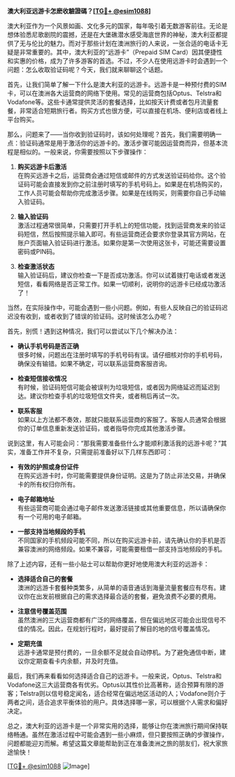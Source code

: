 **澳大利亚远游卡怎麽收驗證碼？[[TG💪+ @esim1088](https://t.me/s/esim1088)]**

澳大利亚作为一个风景如画、文化多元的国家，每年吸引着无数游客前往。无论是想体验悉尼歌剧院的震撼，还是在大堡礁潜水感受海底世界的神秘，澳大利亚都提供了无与伦比的魅力。而对于那些计划在澳洲旅行的人来说，一张合适的电话卡无疑是非常重要的。其中，澳大利亚的“远游卡”（Prepaid SIM Card）因其便捷性和实惠的价格，成为了许多游客的首选。不过，不少人在使用远游卡时会遇到一个问题：怎么收取验证码呢？今天，我们就来聊聊这个话题。

首先，让我们简单了解一下什么是澳大利亚的远游卡。远游卡是一种预付费的SIM卡，可以在澳洲各大运营商的网络下使用。常见的运营商包括Optus、Telstra和Vodafone等。这些卡通常提供灵活的套餐选择，比如按天计费或者包月流量套餐，非常适合短期旅行者。购买方式也很方便，可以直接在机场、便利店或者线上平台购买。

那么，问题来了——当你收到验证码时，该如何处理呢？首先，我们需要明确一点：验证码通常是用于激活你的远游卡的。激活步骤可能因运营商而异，但基本流程是相似的。一般来说，你需要按照以下步骤操作：

1. **购买远游卡后激活**  
   在购买远游卡之后，运营商会通过短信或邮件的方式发送验证码给你。这个验证码可能会直接发到你之前注册时填写的手机号码上。如果是在机场购买的，工作人员可能会帮助你完成激活步骤。如果是在线购买，则需要你自己手动输入验证码。

2. **输入验证码**  
   激活过程通常很简单，只需要打开手机上的短信功能，找到运营商发来的验证码短信，然后按照提示输入即可。有些运营商还会要求你登录其官方网站，在账户页面输入验证码进行激活。如果你是第一次使用这张卡，可能还需要设置密码或PIN码。

3. **检查激活状态**  
   输入验证码后，建议你检查一下是否成功激活。你可以试着拨打电话或者发送短信，看看网络是否正常工作。如果一切顺利，说明你的远游卡已经成功激活了！

当然，在实际操作中，可能会遇到一些小问题。例如，有些人反映自己的验证码迟迟没有收到，或者收到了错误的验证码。这时候该怎么办呢？

首先，别慌！遇到这种情况，我们可以尝试以下几个解决办法：

- **确认手机号码是否正确**  
  很多时候，问题出在注册时填写的手机号码有误。请仔细核对你的手机号码，确保没有输错。如果不确定，可以联系运营商客服咨询。

- **检查短信接收情况**  
  有时候，验证码短信可能会被误判为垃圾短信，或者因为网络延迟而延迟到达。建议你检查手机的垃圾短信文件夹，或者稍后再试一次。

- **联系客服**  
  如果以上方法都不奏效，那就只能联系运营商的客服了。客服人员通常会根据你的订单信息重新发送验证码，或者指导你完成其他激活步骤。

说到这里，有人可能会问：“那我需要准备些什么才能顺利激活我的远游卡呢？”其实，准备工作并不复杂，只需提前准备好以下几样东西即可：

- **有效的护照或身份证件**  
  在购买远游卡时，你可能需要提供身份证明。这是为了防止非法交易，并确保卡的所有权归你所有。

- **电子邮箱地址**  
  有些运营商可能会通过电子邮件发送激活链接或其他重要信息，所以请确保你有一个可用的电子邮箱。

- **一部支持当地频段的手机**  
  不同国家的手机频段可能不同，所以在购买远游卡前，请先确认你的手机是否兼容澳洲的网络频段。如果不兼容，可能需要租借一部支持当地频段的手机。

除了上述内容，还有一些小贴士可以帮助你更好地使用澳大利亚的远游卡：

- **选择适合自己的套餐**  
  澳洲的远游卡套餐种类繁多，从简单的语音通话到海量流量套餐应有尽有。建议你在出发前根据自己的需求选择最合适的套餐，避免浪费不必要的费用。

- **注意信号覆盖范围**  
  虽然澳洲的三大运营商都有广泛的网络覆盖，但在偏远地区可能会出现信号不佳的情况。因此，在规划行程时，最好提前了解目的地的信号覆盖情况。

- **定期充值**  
  远游卡通常是预付费的，一旦余额不足就会自动停机。为了避免通信中断，建议你定期查看卡内余额，并及时充值。

最后，我们再来看看如何选择适合自己的远游卡。一般来说，Optus、Telstra和Vodafone这三大运营商各有优劣。Optus以其性价比高著称，适合预算有限的游客；Telstra则以信号稳定闻名，适合经常在偏远地区活动的人；Vodafone则介于两者之间，适合追求平衡体验的用户。具体选择哪一家，可以根据个人需求和偏好决定。

总之，澳大利亚的远游卡是一个非常实用的选择，能够让你在澳洲旅行期间保持联络畅通。虽然在激活过程中可能会遇到一些小麻烦，但只要按照正确的步骤操作，问题都能迎刃而解。希望这篇文章能帮助到正在准备澳洲之旅的朋友们，祝大家旅途愉快！

[[TG💪+ @esim1088](https://t.me/s/esim1088) ![Image](https://i.postimg.cc/4NQfJmqS/Snipaste-2025-05-13-00-14-12.png)]